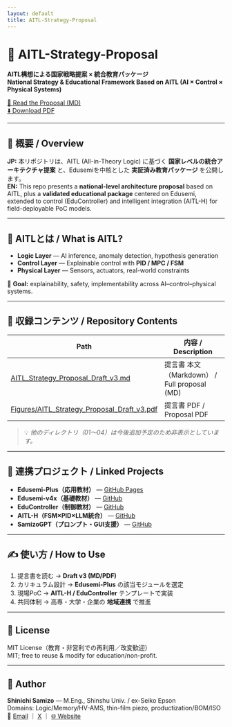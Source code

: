 ```yaml
---
layout: default
title: AITL-Strategy-Proposal
---
```


# 📘 AITL-Strategy-Proposal

**AITL構想による国家戦略提案 × 統合教育パッケージ**  
**National Strategy & Educational Framework Based on AITL (AI × Control × Physical Systems)**

[📄 Read the Proposal (MD)](AITL_Strategy_Proposal_Draft_v3.md)  
[⬇️ Download PDF](Figures/AITL_Strategy_Proposal_Draft_v3.pdf)

---

## 🧭 概要 / Overview
**JP:** 本リポジトリは、AITL (All-in-Theory Logic) に基づく **国家レベルの統合アーキテクチャ提案** と、Edusemiを中核とした **実証済み教育パッケージ** を公開します。  
**EN:** This repo presents a **national-level architecture proposal** based on AITL, plus a **validated educational package** centered on Edusemi, extended to control (EduController) and intelligent integration (AITL-H) for field-deployable PoC models.

---

## 🧠 AITLとは / What is AITL?
- **Logic Layer** — AI inference, anomaly detection, hypothesis generation  
- **Control Layer** — Explainable control with **PID / MPC / FSM**  
- **Physical Layer** — Sensors, actuators, real-world constraints

🎯 **Goal:** explainability, safety, implementability across AI–control–physical systems.

---

## 📂 収録コンテンツ / Repository Contents
| Path | 内容 / Description |
|---|---|
| [AITL_Strategy_Proposal_Draft_v3.md](AITL_Strategy_Proposal_Draft_v3.md) | 提言書 本文（Markdown） / Full proposal (MD) |
| [Figures/AITL_Strategy_Proposal_Draft_v3.pdf](Figures/AITL_Strategy_Proposal_Draft_v3.pdf) | 提言書 PDF / Proposal PDF |

> 💡 *他のディレクトリ（01〜04）は今後追加予定のため非表示としています。*

---

## 🔗 連携プロジェクト / Linked Projects
- **Edusemi-Plus（応用教材）** — [GitHub Pages](https://samizo-aitl.github.io/Edusemi-Plus/)  
- **Edusemi-v4x（基礎教材）** — [GitHub](https://github.com/Samizo-AITL/Edusemi-v4x)  
- **EduController（制御教材）** — [GitHub](https://github.com/Samizo-AITL/EduController)  
- **AITL-H（FSM×PID×LLM統合）** — [GitHub](https://github.com/Samizo-AITL/AITL-H)  
- **SamizoGPT（プロンプト・GUI支援）** — [GitHub](https://github.com/Samizo-AITL/SamizoGPT)

---

## ✍️ 使い方 / How to Use
1. 提言書を読む → **Draft v3 (MD/PDF)**  
2. カリキュラム設計 → **Edusemi-Plus** の該当モジュールを選定  
3. 現場PoC → **AITL-H / EduController** テンプレートで実装  
4. 共同体制 → 高専・大学・企業の **地域連携** で推進

---

## 📄 License
MIT License（教育・非営利での再利用／改変歓迎）  
MIT; free to reuse & modify for education/non-profit.

---

## 👤 Author
**Shinichi Samizo** — M.Eng., Shinshu Univ. / ex-Seiko Epson  
Domains: Logic/Memory/HV-AMS, thin-film piezo, productization/BOM/ISO  
📧 [Email](mailto:shin3t72@gmail.com) ｜ [X](https://x.com/shin3t72) ｜ [🌐 Website](https://samizo-aitl.github.io/)
